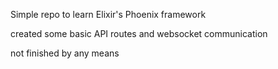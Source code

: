 Simple repo to learn Elixir's Phoenix framework

created some basic API routes and websocket communication

not finished by any means